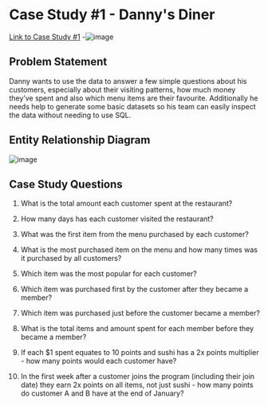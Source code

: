 
# Case Study #1 - Danny's Diner
[Link to Case Study #1](https://8weeksqlchallenge.com/case-study-1/)
-![image](https://user-images.githubusercontent.com/89238949/132334785-3593260e-a5c6-4eff-b55a-895a8f2437b4.png|width=100)


## Problem Statement
Danny wants to use the data to answer a few simple questions about his customers, especially about their visiting patterns, how much money they’ve spent and also which menu items are their favourite. Additionally he needs help to generate some basic datasets so his team can easily inspect the data without needing to use SQL.
## Entity Relationship Diagram
![image](https://user-images.githubusercontent.com/89238949/132333688-6a4e2b17-a932-4f73-9fa5-4d695dd6d66b.png)
## Case Study Questions
1. What is the total amount each customer spent at the restaurant?
2. How many days has each customer visited the restaurant?
3. What was the first item from the menu purchased by each customer?
4. What is the most purchased item on the menu and how many times was it purchased by all customers?
5. Which item was the most popular for each customer?
6. Which item was purchased first by the customer after they became a member?
7. Which item was purchased just before the customer became a member?
8. What is the total items and amount spent for each member before they became a member?

9. If each $1 spent equates to 10 points and sushi has a 2x points multiplier - how many points would each customer have?

10. In the first week after a customer joins the program (including their join date) they earn 2x points on all items, not just sushi - how many points do customer A and B have at    the end of January?
